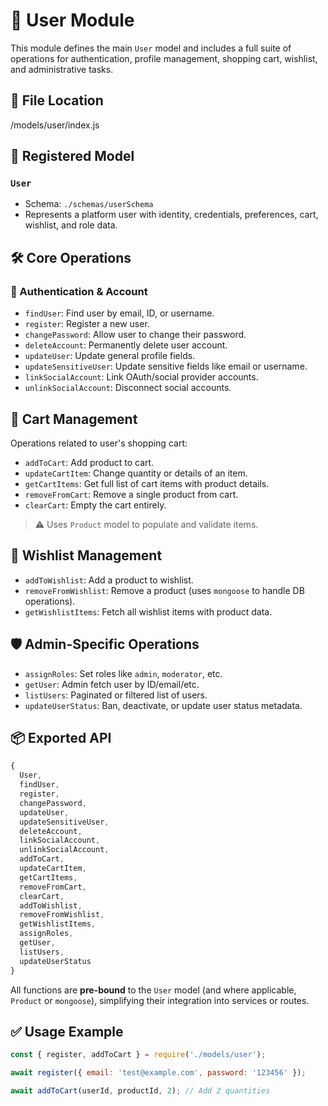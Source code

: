 # 👤 User Module

This module defines the main `User` model and includes a full suite of operations for authentication, profile management, shopping cart, wishlist, and administrative tasks.


## 📂 File Location

/models/user/index.js


## 🧱 Registered Model

### `User`
- Schema: `./schemas/userSchema`
- Represents a platform user with identity, credentials, preferences, cart, wishlist, and role data.


## 🛠️ Core Operations

### 🔐 Authentication & Account
- `findUser`: Find user by email, ID, or username.
- `register`: Register a new user.
- `changePassword`: Allow user to change their password.
- `deleteAccount`: Permanently delete user account.
- `updateUser`: Update general profile fields.
- `updateSensitiveUser`: Update sensitive fields like email or username.
- `linkSocialAccount`: Link OAuth/social provider accounts.
- `unlinkSocialAccount`: Disconnect social accounts.


## 🛒 Cart Management

Operations related to user's shopping cart:
- `addToCart`: Add product to cart.
- `updateCartItem`: Change quantity or details of an item.
- `getCartItems`: Get full list of cart items with product details.
- `removeFromCart`: Remove a single product from cart.
- `clearCart`: Empty the cart entirely.

> ⚠️ Uses `Product` model to populate and validate items.


## 💖 Wishlist Management

- `addToWishlist`: Add a product to wishlist.
- `removeFromWishlist`: Remove a product (uses `mongoose` to handle DB operations).
- `getWishlistItems`: Fetch all wishlist items with product data.


## 🛡️ Admin-Specific Operations

- `assignRoles`: Set roles like `admin`, `moderator`, etc.
- `getUser`: Admin fetch user by ID/email/etc.
- `listUsers`: Paginated or filtered list of users.
- `updateUserStatus`: Ban, deactivate, or update user status metadata.


## 📦 Exported API

```js
{
  User,
  findUser,
  register,
  changePassword,
  updateUser,
  updateSensitiveUser,
  deleteAccount,
  linkSocialAccount,
  unlinkSocialAccount,
  addToCart,
  updateCartItem,
  getCartItems,
  removeFromCart,
  clearCart,
  addToWishlist,
  removeFromWishlist,
  getWishlistItems,
  assignRoles,
  getUser,
  listUsers,
  updateUserStatus
}
````

All functions are **pre-bound** to the `User` model (and where applicable, `Product` or `mongoose`), simplifying their integration into services or routes.


## ✅ Usage Example

```js
const { register, addToCart } = require('./models/user');

await register({ email: 'test@example.com', password: '123456' });

await addToCart(userId, productId, 2); // Add 2 quantities
```